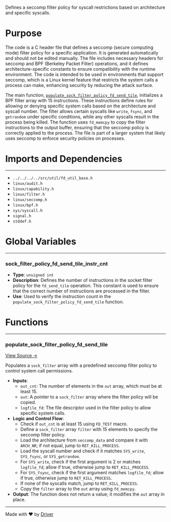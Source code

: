 <!--------------------------------------------------------------------------------->
<!-- IMPORTANT: This file is auto-generated by Driver (https://driver.ai). -------->
<!-- Manual edits may be overwritten on future commits. --------------------------->
<!--------------------------------------------------------------------------------->

Defines a seccomp filter policy for syscall restrictions based on architecture and specific syscalls.

# Purpose
The code is a C header file that defines a seccomp (secure computing mode) filter policy for a specific application. It is generated automatically and should not be edited manually. The file includes necessary headers for seccomp and BPF (Berkeley Packet Filter) operations, and it defines architecture-specific constants to ensure compatibility with the runtime environment. The code is intended to be used in environments that support seccomp, which is a Linux kernel feature that restricts the system calls a process can make, enhancing security by reducing the attack surface.

The main function, [`populate_sock_filter_policy_fd_send_tile`](<#populate_sock_filter_policy_fd_send_tile>), initializes a BPF filter array with 15 instructions. These instructions define rules for allowing or denying specific system calls based on the architecture and syscall number. The filter allows certain syscalls like `write`, `fsync`, and `getrandom` under specific conditions, while any other syscalls result in the process being killed. The function uses `fd_memcpy` to copy the filter instructions to the output buffer, ensuring that the seccomp policy is correctly applied to the process. The file is part of a larger system that likely uses seccomp to enforce security policies on processes.
# Imports and Dependencies

---
- `../../../../src/util/fd_util_base.h`
- `linux/audit.h`
- `linux/capability.h`
- `linux/filter.h`
- `linux/seccomp.h`
- `linux/bpf.h`
- `sys/syscall.h`
- `signal.h`
- `stddef.h`


# Global Variables

---
### sock\_filter\_policy\_fd\_send\_tile\_instr\_cnt
- **Type**: ``unsigned int``
- **Description**: Defines the number of instructions in the socket filter policy for the `fd_send_tile` operation. This constant is used to ensure that the correct number of instructions are processed in the filter.
- **Use**: Used to verify the instruction count in the `populate_sock_filter_policy_fd_send_tile` function.


# Functions

---
### populate\_sock\_filter\_policy\_fd\_send\_tile<!-- {{#callable:populate_sock_filter_policy_fd_send_tile}} -->
[View Source →](<../../../../../../src/discof/send/generated/fd_send_tile_seccomp.h#L26>)

Populates a `sock_filter` array with a predefined seccomp filter policy to control system call permissions.
- **Inputs**:
    - `out_cnt`: The number of elements in the `out` array, which must be at least 15.
    - `out`: A pointer to a `sock_filter` array where the filter policy will be copied.
    - `logfile_fd`: The file descriptor used in the filter policy to allow specific system calls.
- **Logic and Control Flow**:
    - Check if `out_cnt` is at least 15 using `FD_TEST` macro.
    - Define a `sock_filter` array `filter` with 15 elements to specify the seccomp filter policy.
    - Load the architecture from `seccomp_data` and compare it with `ARCH_NR`; if not equal, jump to `RET_KILL_PROCESS`.
    - Load the syscall number and check if it matches `SYS_write`, `SYS_fsync`, or `SYS_getrandom`.
    - For `SYS_write`, check if the first argument is 2 or matches `logfile_fd`; allow if true, otherwise jump to `RET_KILL_PROCESS`.
    - For `SYS_fsync`, check if the first argument matches `logfile_fd`; allow if true, otherwise jump to `RET_KILL_PROCESS`.
    - If none of the syscalls match, jump to `RET_KILL_PROCESS`.
    - Copy the `filter` array to the `out` array using `fd_memcpy`.
- **Output**: The function does not return a value; it modifies the `out` array in place.



---
Made with ❤️ by [Driver](https://www.driver.ai/)